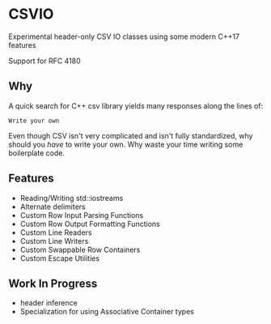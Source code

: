 # CSVIO

Experimental header-only CSV IO classes using some modern C++17 features

Support for RFC 4180

## Why

A quick search for C++ csv library yields many responses along the lines of:

`Write your own`

Even though CSV isn't very complicated and isn't fully standardized,
why should you *have* to write your own. Why waste your time writing some boilerplate code.


## Features
 * Reading/Writing std::iostreams
 * Alternate delimiters
 * Custom Row Input Parsing Functions
 * Custom Row Output Formatting Functions
 * Custom Line Readers
 * Custom Line Writers
 * Custom Swappable Row Containers
 * Custom Escape Utilities

## Work In Progress
 * header inference
 * Specialization for using Associative Container types
